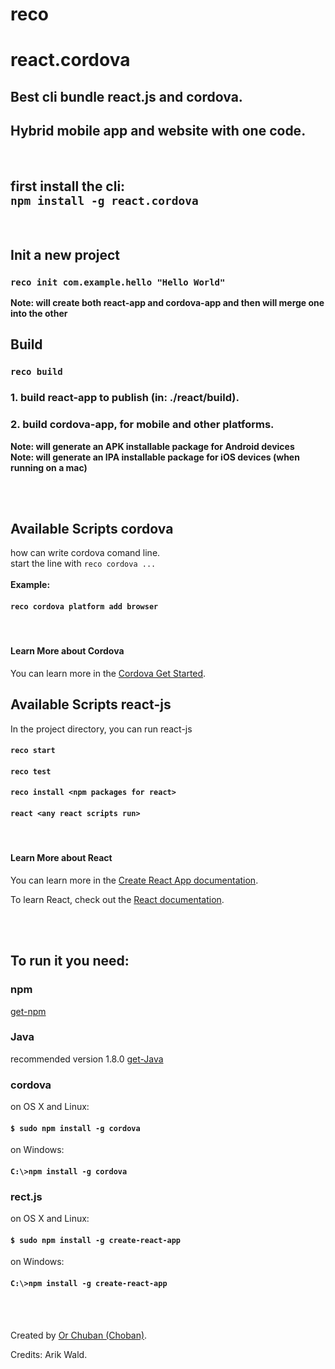 # reco
# react.cordova
## Best cli bundle react.js and cordova.
## Hybrid mobile app and website with one code.

<br>

## first install the cli:<br> `npm install -g react.cordova`


<br>

## Init a new project
### `reco init com.example.hello "Hello World"`
**Note: will create both react-app and cordova-app and then will merge one into the other**
<br>

## Build 
### `reco build`
### 1. build react-app to publish (in: ./react/build).
### 2. build cordova-app, for mobile and other platforms.
**Note: will generate an APK installable package for Android devices**<br>
**Note: will generate an IPA installable package for iOS devices (when running on a mac)**<br>
<br>

<br>

## Available Scripts cordova
how can write cordova comand line.
<br>
start the line with `reco cordova ...`  
<br>
**Example:** 
#### `reco cordova platform add browser`
<br>


#### Learn More about Cordova

You can learn more in the [Cordova Get Started](https://cordova.apache.org/#getstarted).



## Available Scripts react-js

In the project directory, you can run react-js

#### `reco start`
#### `reco test`
#### `reco install <npm packages for react>`
#### `react <any react scripts run>`

<br>


#### Learn More about React

You can learn more in the [Create React App documentation](https://facebook.github.io/create-react-app/docs/getting-started).

To learn React, check out the [React documentation](https://reactjs.org/).


<br>
<br>

## To run it you need:
### npm
[get-npm](https://www.npmjs.com/get-npm)

### Java 
recommended version 1.8.0 [get-Java](https://www.oracle.com/technetwork/java/javase/downloads/jdk8-downloads-2133151.html)

### cordova 
on OS X and Linux:
#### `$ sudo npm install -g cordova`

on Windows:
#### `C:\>npm install -g cordova`

### rect.js 
on OS X and Linux:
#### `$ sudo npm install -g create-react-app`

on Windows:
####  `C:\>npm install -g create-react-app`
<br>
<br>



Created by [Or Chuban (Choban)](https://www.linkedin.com/in/or-choban-028280125).

Credits: Arik Wald.
